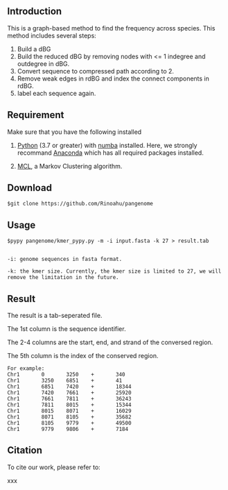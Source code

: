 ## Introduction
This is a graph-based method to find the frequency across species. This method includes several steps:

1. Build a dBG
2. Build the reduced dBG by removing nodes with <= 1 indegree and outdegree in dBG.
3. Convert sequence to compressed path according to 2.
4. Remove weak edges in rdBG and index the connect components in rdBG.
5. label each sequence again.

## Requirement

Make sure that you have the following installed

1. [Python](https://www.python.org/ "https://www.python.org/") (3.7 or greater) with [numba](http://numba.pydata.org "http://numba.pydata.org/") installed. Here, we strongly recommand [Anaconda](https://www.anaconda.com/ "https://www.anaconda.com/") which has all required packages installed.

2. [MCL](https://micans.org/mcl "https://micans.org/mcl"), a Markov Clustering algorithm.


## Download

    $git clone https://github.com/Rinoahu/pangenome

<!--## Install and Test

    $cd SwiftOrtho
    $bash ./install.sh
    $cd example
    $bash ./run.sh
-->


## Usage
    $pypy pangenome/kmer_pypy.py -m -i input.fasta -k 27 > result.tab


    -i: genome sequences in fasta format.

    -k: the kmer size. Currently, the kmer size is limited to 27, we will remove the limitation in the future.


## Result
The result is a tab-seperated file.

The 1st column is the sequence identifier.

The 2-4 columns are the start, end, and strand of the conversed region.

The 5th column is the index of the conserved region.

    For example:
    Chr1       0       3250    +       340
    Chr1       3250    6851    +       41
    Chr1       6851    7420    +       18344
    Chr1       7420    7661    +       25920
    Chr1       7661    7811    +       36243
    Chr1       7811    8015    +       15344
    Chr1       8015    8071    +       16029
    Chr1       8071    8105    +       35682
    Chr1       8105    9779    +       49500
    Chr1       9779    9806    +       7184



## Citation

To cite our work, please refer to:

xxx
